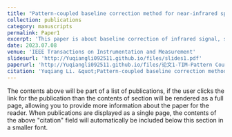 ```yaml
---
title: "Pattern-coupled baseline correction method for near-infrared spectroscopy multivariate modeling"
collection: publications
category: manuscripts
permalink: Paper1
excerpt: 'This paper is about baseline correction of infrared signal, such as near-infrared and mid-infrared.'
date: 2023.07.08
venue: 'IEEE Transactions on Instrumentation and Measurement'
slidesurl: 'http://Yuqiangli092511.github.io/files/slides1.pdf'
paperurl: 'http://Yuqiangli092511.github.io/files/论文1-TIM-Pattern Coupled Baseline Correction Method for Near-Infrared Spectroscopy Multivariate Modeling.pdf'
citation: 'Yuqiang Li. &quot;Pattern-coupled baseline correction method for near-infrared spectroscopy multivariate modeling.&quot; <i>IEEE Transactions on Instrumentation and Measurement </i>. 2023, 72: 1003609.'
---
```


The contents above will be part of a list of publications, if the user clicks the link for the publication than the contents of section will be rendered as a full page, allowing you to provide more information about the paper for the reader. When publications are displayed as a single page, the contents of the above "citation" field will automatically be included below this section in a smaller font.
